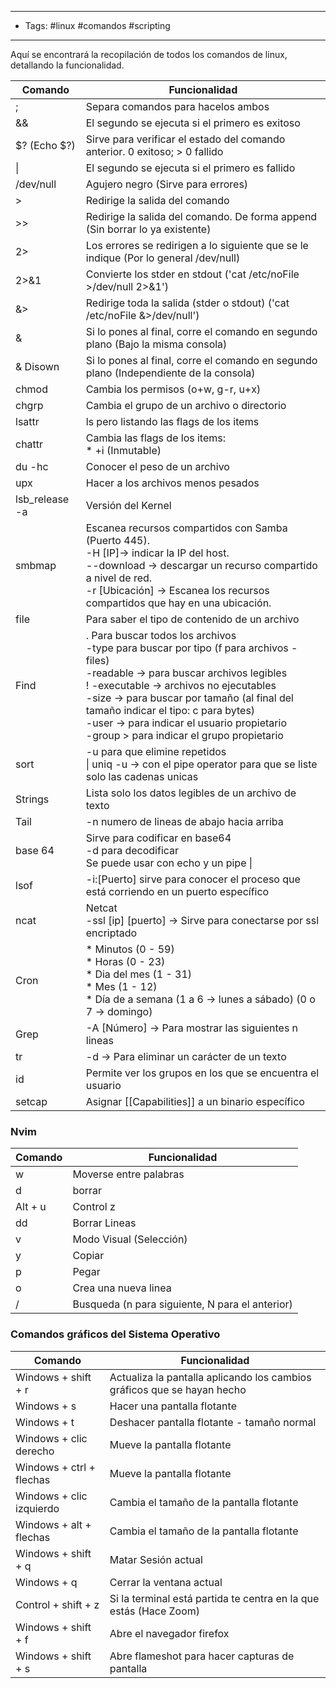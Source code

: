 -----------------
- Tags: #linux #comandos #scripting 
----------------------

Aquí se encontrará la recopilación de todos los comandos de linux, detallando la funcionalidad.

| <center> Comando </center> | <center> Funcionalidad </center> |
|---|---|
|;|Separa comandos para hacelos ambos|
|&&|El segundo se ejecuta si el primero es exitoso|
|$? (Echo $?)|Sirve para verificar el estado del comando anterior. 0 exitoso; > 0 fallido|
|\||El segundo se ejecuta si el primero es fallido|
|/dev/null|Agujero negro (Sirve para errores)|
|>|Redirige la salida del comando|
|>>|Redirige la salida del comando. De forma append (Sin borrar lo ya existente)|
|2>|Los errores se redirigen a lo siguiente que se le indique (Por lo general /dev/null)|
|2>&1|Convierte los stder en stdout ('cat /etc/noFile >/dev/null 2>&1')|
|&>|Redirige toda la salida (stder o stdout) ('cat /etc/noFile &>/dev/null')|
|&|Si lo pones al final, corre el comando en segundo plano (Bajo la misma consola)|
|& Disown|Si lo pones al final, corre el comando en segundo plano (Independiente de la consola)|
|chmod|Cambia los permisos (o+w, g-r, u+x)|
|chgrp|Cambia el grupo de un archivo o directorio|
|lsattr|ls pero listando las flags de los items|
|chattr|Cambia las flags de los items:  <br>* +i (Inmutable)|
|du -hc|Conocer el peso de un archivo|
|upx|Hacer a los archivos menos pesados|
|lsb_release -a|Versión del Kernel|
|smbmap|Escanea recursos compartidos con Samba (Puerto 445).  <br>-H [IP]-> indicar la IP del host.  <br>--download -> descargar un recurso compartido a nivel de red.  <br>-r [Ubicación] -> Escanea los recursos compartidos que hay en una ubicación.|
|file|Para saber el tipo de contenido de un archivo|
|Find|. Para buscar todos los archivos  <br>-type para buscar por tipo (f para archivos - files)  <br>-readable -> para buscar archivos legibles  <br>! -executable -> archivos no ejecutables  <br>-size -> para buscar por tamaño (al final del tamaño indicar el tipo: c para bytes)  <br>-user -> para indicar el usuario propietario  <br>-group > para indicar el grupo propietario|
|sort|-u para que elimine repetidos  <br>\| uniq -u -> con el pipe operator para que se liste solo las cadenas unicas|
|Strings|Lista solo los datos legibles de un archivo de texto|
|Tail|-n numero de lineas de abajo hacia arriba|
|base 64|Sirve para codificar en base64  <br>-d para decodificar  <br>Se puede usar con echo y un pipe \||
|lsof|-i:[Puerto] sirve para conocer el proceso que está corriendo en un puerto específico|
|ncat|Netcat  <br>-ssl [ip] [puerto] -> Sirve para conectarse por ssl encriptado|
|Cron|* Minutos (0 - 59)  <br>* Horas (0 - 23)  <br>* Dia del mes (1 - 31)  <br>* Mes (1 - 12)  <br>* Día de a semana (1 a 6 -> lunes a sábado) (0 o 7 -> domingo)|
|Grep|-A [Número] -> Para mostrar las siguientes n lineas|
|tr|-d -> Para eliminar un carácter de un texto|
| id | Permite ver los grupos en los que se encuentra el usuario |
| setcap | Asignar [[Capabilities]] a un binario específico |

### Nvim

| <center> Comando </center> | <center> Funcionalidad </center>                |
| -------------------------- | ----------------------------------------------- |
| w                          | Moverse entre palabras                          |
| d                          | borrar                                          |
| Alt + u                    | Control z                                       |
| dd                         | Borrar Lineas                                   |
| v                          | Modo Visual (Selección)                         |
| y                          | Copiar                                          |
| p                          | Pegar                                           |
| o                          | Crea una nueva linea                            |
| /                          | Busqueda (n para siguiente, N para el anterior) |

### Comandos gráficos del Sistema Operativo

| <center> Comando </center> | <center> Funcionalidad </center> |
|---|---|
|Windows + shift + r | Actualiza la pantalla aplicando los cambios gráficos que se hayan hecho|
|Windows + s|Hacer una pantalla flotante|
|Windows + t|Deshacer pantalla flotante - tamaño normal|
|Windows + clic derecho|Mueve la pantalla flotante|
|Windows + ctrl + flechas|Mueve la pantalla flotante|
|Windows + clic izquierdo|Cambia el tamaño de la pantalla flotante|
|Windows + alt + flechas|Cambia el tamaño de la pantalla flotante|
|Windows + shift + q|Matar Sesión actual|
|Windows + q|Cerrar la ventana actual|
|Control + shift + z|Si la terminal está partida te centra en la que estás (Hace Zoom)|
|Windows + shift + f|Abre el navegador firefox|
|Windows + shift + s|Abre flameshot para hacer capturas de pantalla|


